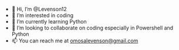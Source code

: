 - 👋 Hi, I’m @Levenson12
- 👀 I’m interested in coding
- 🌱 I’m currently learning Python
- 💞️ I’m looking to collaborate on coding especially in Powershell and Python
- 📫 You can reach me at omosalevenson@gmail.com

<!---
Levenson12/Levenson12 is a ✨ special ✨ repository because its `README.md` (this file) appears on your GitHub profile.
You can click the Preview link to take a look at your changes.
--->
